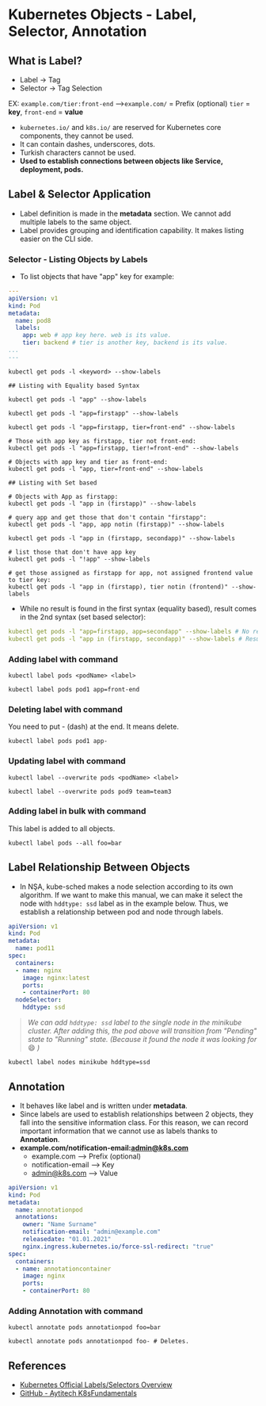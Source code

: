 # Kubernetes Objects - Label, Selector, Annotation

## What is Label?

* Label -> Tag
* Selector -> Tag Selection

EX: `example.com/tier:front-end` –>`example.com/` = Prefix (optional) `tier` = **key**, `front-end` = **value**

* `kubernetes.io/` and `k8s.io/` are reserved for Kubernetes core components, they cannot be used.
* It can contain dashes, underscores, dots.
* Turkish characters cannot be used.
* **Used to establish connections between objects like Service, deployment, pods.**

## Label & Selector Application

* Label definition is made in the **metadata** section. We cannot add multiple labels to the same object.
* Label provides grouping and identification capability. It makes listing easier on the CLI side.

### Selector - Listing Objects by Labels

* To list objects that have "app" key for example:

```yaml
---
apiVersion: v1
kind: Pod
metadata:
  name: pod8
  labels:
    app: web # app key here. web is its value.
    tier: backend # tier is another key, backend is its value.
...
---
```

```shell
kubectl get pods -l <keyword> --show-labels

## Listing with Equality based Syntax

kubectl get pods -l "app" --show-labels

kubectl get pods -l "app=firstapp" --show-labels

kubectl get pods -l "app=firstapp, tier=front-end" --show-labels

# Those with app key as firstapp, tier not front-end:
kubectl get pods -l "app=firstapp, tier!=front-end" --show-labels

# Objects with app key and tier as front-end:
kubectl get pods -l "app, tier=front-end" --show-labels

## Listing with Set based

# Objects with App as firstapp:
kubectl get pods -l "app in (firstapp)" --show-labels

# query app and get those that don't contain "firstapp":
kubectl get pods -l "app, app notin (firstapp)" --show-labels

kubectl get pods -l "app in (firstapp, secondapp)" --show-labels

# list those that don't have app key
kubectl get pods -l "!app" --show-labels

# get those assigned as firstapp for app, not assigned frontend value to tier key:
kubectl get pods -l "app in (firstapp), tier notin (frontend)" --show-labels
```

* While no result is found in the first syntax (equality based), result comes in the 2nd syntax (set based selector):

```yaml
kubectl get pods -l "app=firstapp, app=secondapp" --show-labels # No result!
kubectl get pods -l "app in (firstapp, secondapp)" --show-labels # Result exists!
```

### Adding label with command

```shell
kubectl label pods <podName> <label>

kubectl label pods pod1 app=front-end
```

### Deleting label with command

You need to put - (dash) at the end. It means delete.

```
kubectl label pods pod1 app-
```

### Updating label with command

```shell
kubectl label --overwrite pods <podName> <label>

kubectl label --overwrite pods pod9 team=team3
```

### Adding label in bulk with command

This label is added to all objects.

```
kubectl label pods --all foo=bar
```

## Label Relationship Between Objects

* In NŞA, kube-sched makes a node selection according to its own algorithm. If we want to make this manual, we can make
  it select the node with `hddtype: ssd` label as in the example below. Thus, we establish a relationship between pod
  and node through labels.

```yaml
apiVersion: v1
kind: Pod
metadata:
  name: pod11
spec:
  containers:
  - name: nginx
    image: nginx:latest
    ports:
    - containerPort: 80
  nodeSelector:
    hddtype: ssd
```

> _We can add `hddtype: ssd` label to the single node in the minikube cluster. After adding this, the pod above will
transition from "Pending" state to "Running" state. (Because it found the node it was looking for_ :smile: _)_

```shell
kubectl label nodes minikube hddtype=ssd
```

## Annotation

* It behaves like label and is written under **metadata**.
* Since labels are used to establish relationships between 2 objects, they fall into the sensitive information class.
  For this reason, we can record important information that we cannot use as labels thanks to **Annotation**.
* **example.com/notification-email:admin@k8s.com**
    * example.com –> Prefix (optional)
    * notification-email –> Key
    * admin@k8s.com –> Value

```yaml
apiVersion: v1
kind: Pod
metadata:
  name: annotationpod
  annotations:
    owner: "Name Surname"
    notification-email: "admin@example.com"
    releasedate: "01.01.2021"
    nginx.ingress.kubernetes.io/force-ssl-redirect: "true"
spec:
  containers:
  - name: annotationcontainer
    image: nginx
    ports:
    - containerPort: 80
```

### Adding Annotation with command

```shell
kubectl annotate pods annotationpod foo=bar

kubectl annotate pods annotationpod foo- # Deletes.
```

## References

- [Kubernetes Official Labels/Selectors Overview](https://kubernetes.io/docs/concepts/overview/working-with-objects/labels/)
- [GitHub - Aytitech K8sFundamentals](https://github.com/aytitech/k8sfundamentals/tree/main/labelselector)
